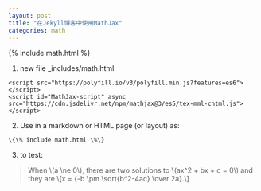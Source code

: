 ```yaml
---
layout: post
title: "在Jekyll博客中使用MathJax"
categories: math
---
```

{% include math.html %}
1. new file _includes/math.html
```
<script src="https://polyfill.io/v3/polyfill.min.js?features=es6"></script>
<script id="MathJax-script" async src="https://cdn.jsdelivr.net/npm/mathjax@3/es5/tex-mml-chtml.js"></script>
```
2. Use in a markdown or HTML page (or layout) as:
```
\{\% include math.html \%\}
```

3. to test:
>   When \\(a \ne 0\\), there are two solutions to \\(ax^2 + bx + c = 0\\) and   they are
     \\[x = {-b \pm \sqrt{b^2-4ac} \over 2a}.\\]
